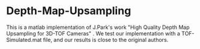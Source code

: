 # Depth-Map-Upsampling
This is a matlab implementation of J.Park's work "High Quality Depth Map Upsampling for 3D-TOF Cameras" .  We test our implementation with a TOF-Simulated.mat file, and our results is close to the original authors.
